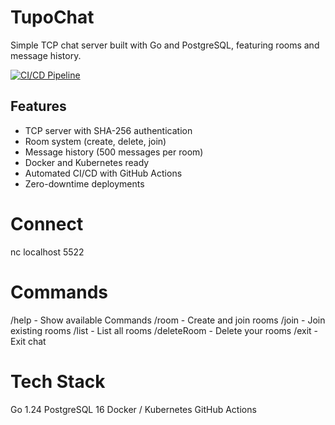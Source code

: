 # TupoChat

Simple TCP chat server built with Go and PostgreSQL, featuring rooms and message history.

[![CI/CD Pipeline](https://github.com/timo0n22/tupochat/actions/workflows/ci-cd.yml/badge.svg)](https://github.com/timo0n22/tupochat/actions)

## Features

- TCP server with SHA-256 authentication
- Room system (create, delete, join)
- Message history (500 messages per room)
- Docker and Kubernetes ready
- Automated CI/CD with GitHub Actions
- Zero-downtime deployments

# Connect
nc localhost 5522

# Commands

/help - Show available Commands
/room <name> - Create and join rooms
/join <name> - Join existing rooms
/list - List all rooms
/deleteRoom <name> - Delete your rooms
/exit - Exit chat

# Tech Stack

Go 1.24
PostgreSQL 16
Docker / Kubernetes
GitHub Actions
